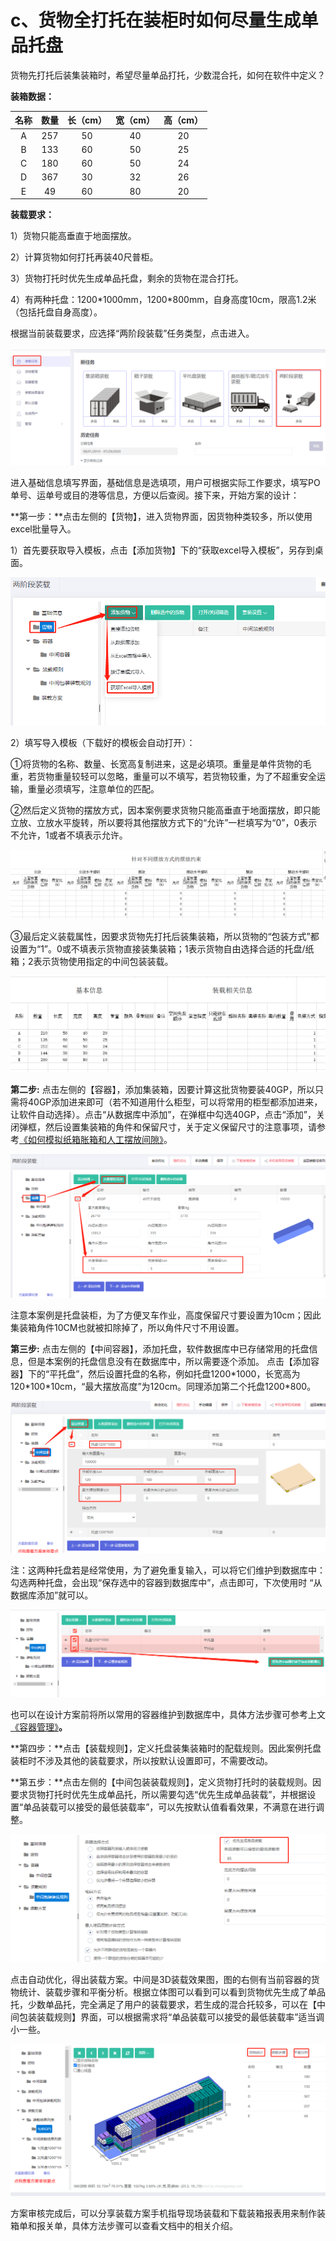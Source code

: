 # c、货物全打托在装柜时如何尽量生成单品托盘

货物先打托后装集装箱时，希望尽量单品打托，少数混合托，如何在软件中定义？

**装箱数据：**

| 名称 | 数量 | 长（cm） | 宽（cm） | 高（cm） |
| :---: | :---: | :---: | :---: | :---: |
| A | 257 | 50 | 40 | 20 |
| B | 133 | 60 | 50 | 25 |
| C | 180 | 60 | 50 | 24 |
| D | 367 | 30 | 32 | 26 |
| E | 49 | 60 | 80 | 20 |

**装载要求：**

1）货物只能高垂直于地面摆放。

2）计算货物如何打托再装40尺普柜。

3）货物打托时优先生成单品托盘，剩余的货物在混合打托。

4）有两种托盘：1200\*1000mm，1200\*800mm，自身高度10cm，限高1.2米（包括托盘自身高度）。

根据当前装载要求，应选择“两阶段装载”任务类型，点击进入。

![](../../.gitbook/assets/0%20%2825%29.png)

进入基础信息填写界面，基础信息是选填项，用户可根据实际工作要求，填写PO单号、运单号或目的港等信息，方便以后查阅。接下来，开始方案的设计：

**第一步：**点击左侧的【货物】，进入货物界面，因货物种类较多，所以使用excel批量导入。

1）首先要获取导入模板，点击【添加货物】下的“获取excel导入模板”，另存到桌面。

![](../../.gitbook/assets/1%20%2827%29.png)

2）填写导入模板（下载好的模板会自动打开）：

①将货物的名称、数量、长宽高复制进来，这是必填项。重量是单件货物的毛重，若货物重量较轻可以忽略，重量可以不填写，若货物较重，为了不超重安全运输，重量必须填写，注意单位的匹配。

②然后定义货物的摆放方式，因本案例要求货物只能高垂直于地面摆放，即只能立放、立放水平旋转，所以要将其他摆放方式下的“允许”一栏填写为“0”，0表示不允许，1或者不填表示允许。

![](../../.gitbook/assets/2%20%2824%29.png)

③最后定义装载属性，因要求货物先打托后装集装箱，所以货物的“包装方式”都设置为“1”。0或不填表示货物直接装集装箱；1表示货物自由选择合适的托盘/纸箱；2表示货物使用指定的中间包装装载。

![](../../.gitbook/assets/3%20%2824%29.png)

**第二步:** 点击左侧的【容器】，添加集装箱，因要计算这批货物要装40GP，所以只需将40GP添加进来即可（若不知道用什么柜型，可以将常用的柜型都添加进来，让软件自动选择）。点击“从数据库中添加”，在弹框中勾选40GP，点击“添加”，关闭弹框，然后设置集装箱的角件和保留尺寸，关于定义保留尺寸的注意事项，请参考[《如何模拟纸箱胀箱和人工摆放间隙》]()。

![](../../.gitbook/assets/4%20%2822%29.png)

注意本案例是托盘装柜，为了方便叉车作业，高度保留尺寸要设置为10cm；因此集装箱角件10CM也就被扣除掉了，所以角件尺寸不用设置。

**第三步:** 点击左侧的【中间容器】，添加托盘，软件数据库中已存储常用的托盘信息，但是本案例的托盘信息没有在数据库中，所以需要逐个添加。 点击【添加容器】下的“平托盘”，然后设置托盘的名称，例如托盘1200\*1000，长宽高为120\*100\*10cm，“最大摆放高度”为120cm。同理添加第二个托盘1200\*800。

![](../../.gitbook/assets/5%20%2822%29.png)

注：这两种托盘若是经常使用，为了避免重复输入，可以将它们维护到数据库中：勾选两种托盘，会出现“保存选中的容器到数据库中”，点击即可，下次使用时 “从数据库添加”就可以。

![](../../.gitbook/assets/6%20%2822%29.png)

也可以在设计方案前将所以常用的容器维护到数据库中，具体方法步骤可参考上文[《容器管理》]()**。**

**第四步：**点击【装载规则】，定义托盘装集装箱时的配载规则。因此案例托盘装柜时不涉及其他的装载要求，所以按默认设置即可，不需要改动。

**第五步：**点击左侧的【中间包装装载规则】，定义货物打托时的装载规则。因要求货物打托时优先生成单品托，所以需要勾选“优先生成单品装载”，并根据设置“单品装载可以接受的最低装载率”，可以先按默认值看看效果，不满意在进行调整。

![](../../.gitbook/assets/7%20%2818%29.png)

点击自动优化，得出装载方案。中间是3D装载效果图，图的右侧有当前容器的货物统计、装载步骤和平衡分析。根据立体图可以看到可以看到货物优先生成了单品托，少数单品托，完全满足了用户的装载要求，若生成的混合托较多，可以在【中间包装装载规则】界面，可以根据需求将“单品装载可以接受的最低装载率”适当调小一些。

![](../../.gitbook/assets/8%20%2814%29.png)

方案审核完成后，可以分享装载方案手机指导现场装载和下载装箱报表用来制作装箱单和报关单，具体方法步骤可以查看文档中的相关介绍。

